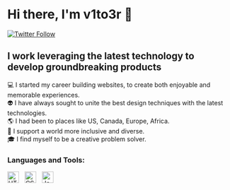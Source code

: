 # Hi there, I'm v1to3r 👋 

[![Twitter Follow](https://img.shields.io/twitter/follow/v1t03r?color=1DA1F2&logo=twitter&style=for-the-badge)](https://twitter.com/intent/follow?original_referer=https%3A%2F%2Fgithub.com%2Fv1t03rr&screen_name=codeSTACKr)

## I work leveraging the latest technology to develop groundbreaking products

💻 I started my career building websites, to create both enjoyable and memorable experiences. <br>
👽 I have always sought to unite the best design techniques with the latest technologies. <br>
🌎 I had been to places like US, Canada, Europe, Africa. <br>
🌈 I support a world more inclusive and diverse. <br>
🎓 I find myself to be a creative problem solver. <br>

### Languages and Tools:

<img align="left" alt="HTML5" width="26px" src="https://cdn.jsdelivr.net/gh/devicons/devicon/icons/html5/html5-original.svg" style="padding-right:10px;" />
<img align="left" alt="CSS3" width="26px" src="https://cdn.jsdelivr.net/gh/devicons/devicon/icons/css3/css3-original.svg" style="padding-right:10px;" />
<img align="left" alt="JavaScript" width="26px" src="https://cdn.jsdelivr.net/gh/devicons/devicon/icons/javascript/javascript-original.svg" style="padding-right:10px;" />
